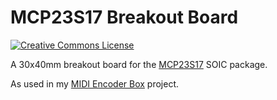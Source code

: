 # MCP23S17 Breakout Board

[![Creative Commons License](https://i.creativecommons.org/l/by-sa/4.0/80x15.png)](http://creativecommons.org/licenses/by-sa/4.0/)

A 30x40mm breakout board for the [MCP23S17](http://www.microchip.com/wwwproducts/en/MCP23S17) SOIC package.

As used in my [MIDI Encoder Box](https://github.com/squarefrog/teensy-midi-encoder-box) project.

